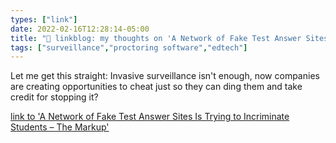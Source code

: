 ```yaml
---
types: ["link"]
date: 2022-02-16T12:28:14-05:00
title: "🔗 linkblog: my thoughts on 'A Network of Fake Test Answer Sites Is Trying to Incriminate Students – The Markup'"
tags: ["surveillance","proctoring software","edtech"]
---
```

Let me get this straight: Invasive surveillance isn't enough, now companies are creating opportunities to cheat just so they can ding them and take credit for stopping it?
 
[link to 'A Network of Fake Test Answer Sites Is Trying to Incriminate Students – The Markup'](https://themarkup.org/machine-learning/2022/02/15/a-network-of-fake-test-answer-sites-is-trying-to-incriminate-students)
